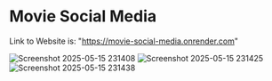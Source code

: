 # Movie Social Media 

Link to Website is: "https://movie-social-media.onrender.com"


![Screenshot 2025-05-15 231408](https://github.com/user-attachments/assets/dd3d11ad-cb2a-4511-b913-d8f1247fe76c)
![Screenshot 2025-05-15 231425](https://github.com/user-attachments/assets/94687ec5-623f-448b-82b5-b96ef4e8ff48)
![Screenshot 2025-05-15 231438](https://github.com/user-attachments/assets/26d606ba-76c5-45c1-be0f-a9a16ce3e645)
